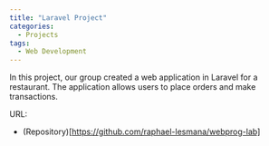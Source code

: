 ```yaml
---
title: "Laravel Project"
categories:
  - Projects
tags:
  - Web Development
---
```


In this project, our group created a web application in Laravel for a restaurant. The application allows users to place orders and make transactions.

URL:
 * (Repository)[https://github.com/raphael-lesmana/webprog-lab]